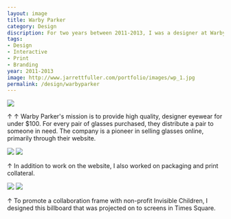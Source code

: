 ```yaml
---
layout: image
title: Warby Parker
category: Design
discription: For two years between 2011-2013, I was a designer at Warby Parker, an online eyewear startup in New York City. As a part of the small team, I helped work on all aspects of the company's design, focusing primarily on the e-commerce site, but also special marketing pages, print collateral, and select brand pieces.
tags:
- Design
- Interactive
- Print
- Branding
year: 2011-2013
image: http://www.jarrettfuller.com/portfolio/images/wp_1.jpg
permalink: /design/warbyparker
---
```


<img src="http://www.jarrettfuller.com/portfolio/images/wp_1.jpg">

<div class="images-right">
<p>&uarr; &uarr; Warby Parker's mission is to provide high quality, designer eyewear for under $100. For every pair of glasses purchased, they distribute a pair to someone in need. The company is a pioneer in selling glasses online, primarily through their website.</p></div>
<section class="clear"></section>

<img src="http://www.jarrettfuller.com/portfolio/images/wp_2.jpg">
<img src="http://www.jarrettfuller.com/portfolio/images/wp_3.jpg">

<div class="images-right">
<p>&uarr; In addition to work on the website, I also worked on packaging and print collateral.</p></div>
<section class="clear"></section>

<img src="http://www.jarrettfuller.com/portfolio/images/wp_4.jpg">
<img src="http://www.jarrettfuller.com/portfolio/images/wp_5.jpg">
<div class="images-right">
<p>&uarr; To promote a collaboration frame with non-profit Invisible Children, I designed this billboard that was projected on to screens in Times Square.</p></p></div>
